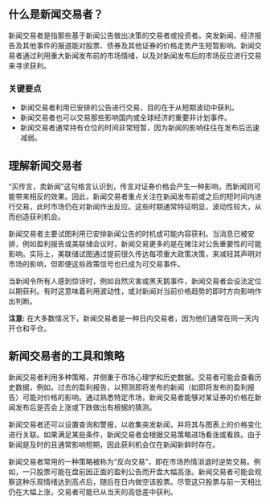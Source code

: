 ## 什么是新闻交易者？

新闻交易者是指那些基于新闻公告做出决策的交易者或投资者。突发新闻、经济报告及其他事件的报道能对股票、债券及其他证券的价格走势产生短暂影响。新闻交易者通过利用重大新闻发布前的市场情绪，以及对新闻发布后的市场反应进行交易来寻求获利。

### 关键要点

- 新闻交易者利用已安排的公告进行交易，目的在于从短期波动中获利。
- 新闻交易者也可以交易那些影响国内或全球经济的重要非计划事件。
- 新闻交易者通常持有仓位的时间非常短暂，因为新闻的影响往往在发布后迅速减弱。

## 理解新闻交易者

“买传言，卖新闻”这句格言认识到，传言对证券价格会产生一种影响，而新闻则可能带来相反的效果。因此，新闻交易者重点关注在新闻发布前或之后的短时间内进行交易，此时市场仍在对新闻作出反应。这些时期通常特征明显，波动性较大，从而创造获利机会。

新闻交易者主要试图利用已安排新闻公告的时机或可能内容获利。当消息已被安排，例如盈利报告或美联储会议时，新闻交易更多的是在赌注对公告重要性的可能影响。实际上，美联储试图通过提前很久传达每项重大政策决策，来减轻其声明对市场的影响，但即便这些政策信号也已成为可交易事件。

当新闻令所有人感到惊讶时，例如自然灾害或黑天鹅事件，新闻交易者会设法定位以期获利。有时这意味着利用波动性，或对新闻对当前价格趋势的即时方向影响作出判断。

**注意:** 在大多数情况下，新闻交易者是一种日内交易者，因为他们通常在同一天内开仓和平仓。

## 新闻交易者的工具和策略

新闻交易者利用多种策略，并侧重于市场心理学和历史数据。交易者可能会查看历史数据，例如，过去的盈利报告，以预测即将发布的新闻（如即将发布的盈利报告）可能对价格的影响。通过熟悉特定市场，新闻交易者能够对某证券的价格在新闻发布后是否会上涨或下跌做出有根据的猜测。

新闻交易者还可以设置查询和警报，以收集突发新闻，并将其与图表上的价格变化进行关联。如果满足某些条件，新闻交易者会根据交易策略进场看涨或看跌。由于新闻是及时的且通常影响短期，因此获利机会仅在新闻新鲜时存在。

新闻交易者常用的一种策略被称为“反向交易”，即在市场热情消退时逆势交易。例如，一只股票可能在盘前因正面的盈利公告而开盘大幅高涨。新闻交易者可能会观察这种乐观情绪达到高点后，随后在日内做空该股票。尽管这只股票与前一天相比仍在大幅上涨，交易者可能已从当天的高低差中获利。